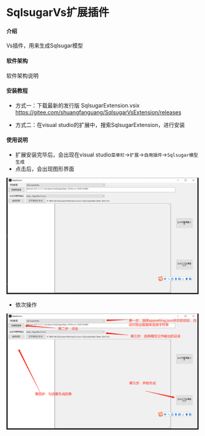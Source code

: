 # SqlsugarVs扩展插件

#### 介绍
Vs插件，用来生成Sqlsugar模型

#### 软件架构
软件架构说明


#### 安装教程

* 方式一：下载最新的发行版 SqlsugarExtension.vsix
  https://gitee.com/shuangfanguang/SqlsugarVsExtension/releases  

* 方式二：在visual studio的扩展中，搜索SqlsugarExtension，进行安装

#### 使用说明

* 扩展安装完毕后，会出现在visual studio`菜单栏`->`扩展`->`自用插件`->`Sqlsugar模型生成` 
* 点击后，会出现图形界面   

![截图](mdfile/001.png)

* 依次操作

![截图](mdfile/002.png)
